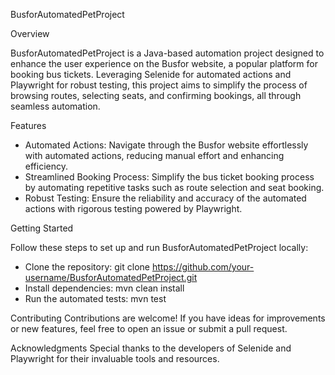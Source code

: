 BusforAutomatedPetProject

Overview

BusforAutomatedPetProject is a Java-based automation project designed to enhance the user experience on the Busfor website, a popular platform for booking bus tickets. Leveraging Selenide for automated actions and Playwright for robust testing, this project aims to simplify the process of browsing routes, selecting seats, and confirming bookings, all through seamless automation.

Features

 - Automated Actions: Navigate through the Busfor website effortlessly with automated actions, reducing manual effort and enhancing efficiency.
 - Streamlined Booking Process: Simplify the bus ticket booking process by automating repetitive tasks such as route selection and seat booking.
 - Robust Testing: Ensure the reliability and accuracy of the automated actions with rigorous testing powered by Playwright.

Getting Started

Follow these steps to set up and run BusforAutomatedPetProject locally:

 - Clone the repository: git clone https://github.com/your-username/BusforAutomatedPetProject.git
 - Install dependencies: mvn clean install
 - Run the automated tests: mvn test

Contributing
Contributions are welcome! If you have ideas for improvements or new features, feel free to open an issue or submit a pull request.

Acknowledgments
Special thanks to the developers of Selenide and Playwright for their invaluable tools and resources.
